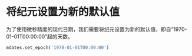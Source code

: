 # 将纪元设置为新的默认值

为了使用微秒精度的现代日期，我们需要将纪元设置为新的默认值，即自“1970-01-01T00:00:00”起的天数。

```python
mdates.set_epoch('1970-01-01T00:00:00')
```

